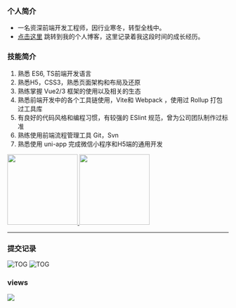 ### 个人简介
- 一名资深前端开发工程师，因行业寒冬，转型全栈中。
- [点击这里](https://crazystudent13.cn/) 跳转到我的个人博客，这里记录着我这段时间的成长经历。

### 技能简介
1. 熟悉 ES6, TS前端开发语言
2. 熟悉H5，CSS3，熟悉页面架构和布局及还原
3. 熟练掌握 Vue2/3 框架的使用以及相关的生态
4. 熟悉前端开发中的各个工具链使用，Vite和 Webpack ，使用过 Rollup 打包过工具库 
5. 有良好的代码风格和编程习惯，有较强的 ESlint 规范，曾为公司团队制作过标准
6. 熟练使用前端流程管理工具 Git，Svn
7. 熟悉使用 uni-app  完成微信小程序和H5端的通用开发

<div>
<a href="https://github.com/CrazyStudent13">
  <img height="160" src="https://github-readme-stats.vercel.app/api?username=CrazyStudent13&show_icons=true&theme=radical"/>
</a>

<a href="https://github.com/CrazyStudent13">
  <img height="160" src="https://github-readme-stats.vercel.app/api/top-langs/?username=CrazyStudent13&layout=compact&theme=Gradient&bg_color=30,ff758c,e4efe9&text_color=black&title_color=29323c"/>
</a>
</div>  

---
### 提交记录
![TOG](https://raw.githubusercontent.com/CrazyStudent13/githubSNK/df18a4a2fb544d5fc0e692f98c3436e9dccaa547/github-contribution-grid-snake.svg#gh-dark-mode-only)
![TOG](https://raw.githubusercontent.com/CrazyStudent13/githubSNK/df18a4a2fb544d5fc0e692f98c3436e9dccaa547/github-contribution-grid-snake.svg#gh-light-mode-only)

### views
![](https://komarev.com/ghpvc/?username=CrazyStudent13)



